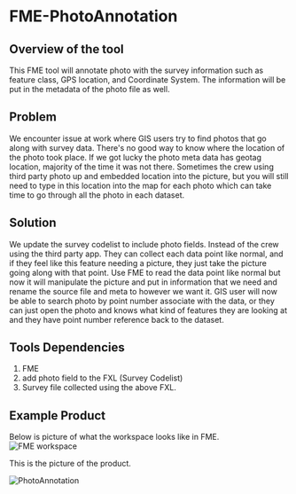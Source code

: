 # FME-PhotoAnnotation

## Overview of the tool
This FME tool will annotate photo with the survey information such as feature class, GPS location, and Coordinate System. The information will be put in the metadata of the photo file as well.

## Problem
We encounter issue at work where GIS users try to find photos that go along with survey data. There's no good way to know where the location of the photo took place. If we got lucky the photo meta data has geotag location, majority of the time it was not there. Sometimes the crew using third party photo up and embedded location into the picture, but you will still need to type in this location into the map for each photo which can take time to go through all the photo in each dataset.

## Solution
We update the survey codelist to include photo fields. Instead of the crew using the third party app. They can collect each data point like normal, and if they feel like this feature needing a picture, they just take the picture going along with that point. Use FME to read the data point like normal but now it will manipulate the picture and put in information that we need and rename the source file and meta to however we want it. GIS user will now be able to search photo by point number associate with the data, or they can just open the photo and knows what kind of features they are looking at and they have point number reference back to the dataset.

## Tools Dependencies
1) FME
2) add photo field to the FXL (Survey Codelist)
3) Survey file collected using the above FXL.

## Example Product
Below is picture of what the workspace looks like in FME.
![FME workspace](https://github.com/pandaacoding/FME-PhotoAnnotation/assets/80724379/8b6842e7-6bfd-4f84-b9d1-00221a314279)

This is the picture of the product.

![PhotoAnnotation](https://github.com/pandaacoding/FME-PhotoAnnotation/assets/80724379/518300cf-3b28-4e97-b1f8-1cd9678a3977)
